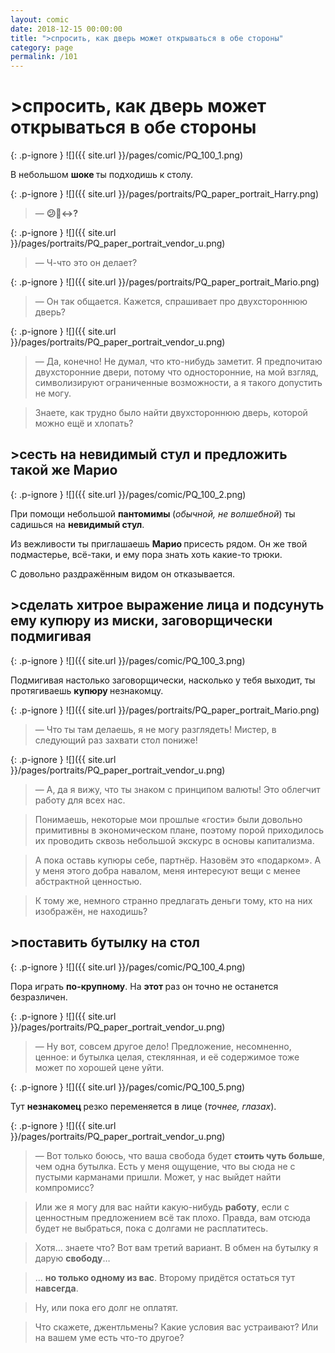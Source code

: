 ```yaml
---
layout: comic
date: 2018-12-15 00:00:00
title: ">спросить, как дверь может открываться в обе стороны"
category: page
permalink: /101
---
```


# >спросить, как дверь может открываться в обе стороны

{: .p-ignore }
![]({{ site.url }}/pages/comic/PQ_100_1.png)

В небольшом <strong>шоке </strong>ты подходишь к столу.

{: .p-ignore }
![]({{ site.url }}/pages/portraits/PQ_paper_portrait_Harry.png)

<blockquote>— <strong>😕🚪↔️?</strong></blockquote>

{: .p-ignore }
![]({{ site.url }}/pages/portraits/PQ_paper_portrait_vendor_u.png)

<blockquote>— Ч-что это он делает?</blockquote>

{: .p-ignore }
![]({{ site.url }}/pages/portraits/PQ_paper_portrait_Mario.png)

<blockquote>— Он так общается. Кажется, спрашивает про двухстороннюю дверь?</blockquote>

{: .p-ignore }
![]({{ site.url }}/pages/portraits/PQ_paper_portrait_vendor_u.png)

<blockquote>— Да, конечно! Не думал, что кто-нибудь заметит. Я предпочитаю двухсторонние двери, потому что односторонние, на мой взгляд, символизируют ограниченные возможности, а я такого допустить не могу.</blockquote>

<blockquote>Знаете, как трудно было найти двухстороннюю дверь, которой можно ещё и хлопать?</blockquote>

## >сесть на невидимый стул и предложить такой же Марио

{: .p-ignore }
![]({{ site.url }}/pages/comic/PQ_100_2.png)

При помощи небольшой <strong>пантомимы </strong>(<em>обычной, не волшебной</em>) ты садишься на <strong>невидимый стул</strong>.

Из вежливости ты приглашаешь <strong>Марио </strong>присесть рядом. Он же твой подмастерье, всё-таки, и ему пора знать хоть какие-то трюки.

С довольно раздражённым видом он отказывается.

## >сделать хитрое выражение лица и подсунуть ему купюру из миски, заговорщически подмигивая

{: .p-ignore }
![]({{ site.url }}/pages/comic/PQ_100_3.png)

Подмигивая настолько заговорщически, насколько у тебя выходит, ты протягиваешь <strong>купюру </strong>незнакомцу.

{: .p-ignore }
![]({{ site.url }}/pages/portraits/PQ_paper_portrait_Mario.png)

<blockquote>— Что ты там делаешь, я не могу разглядеть! Мистер, в следующий раз захвати стол пониже!</blockquote>

{: .p-ignore }
![]({{ site.url }}/pages/portraits/PQ_paper_portrait_vendor_u.png)

<blockquote>— А, да я вижу, что ты знаком с принципом валюты! Это облегчит работу для всех нас.</blockquote>

<blockquote>Понимаешь, некоторые мои прошлые «гости» были довольно примитивны в экономическом плане, поэтому порой приходилось их проводить сквозь небольшой экскурс в основы капитализма.</blockquote>

<blockquote>А пока оставь купюры себе, партнёр. Назовём это «подарком». А у меня этого добра навалом, меня интересуют вещи с менее абстрактной ценностью.</blockquote>

<blockquote>К тому же, немного странно предлагать деньги тому, кто на них изображён, не находишь?</blockquote>

## >поставить бутылку на стол

{: .p-ignore }
![]({{ site.url }}/pages/comic/PQ_100_4.png)

Пора играть <strong>по-крупному</strong>. На <strong>этот </strong>раз он точно не останется безразличен.

{: .p-ignore }
![]({{ site.url }}/pages/portraits/PQ_paper_portrait_vendor_u.png)

<blockquote>— Ну вот, совсем другое дело! Предложение, несомненно, ценное: и бутылка целая, стеклянная, и её содержимое тоже может по хорошей цене уйти.</blockquote>

{: .p-ignore }
![]({{ site.url }}/pages/comic/PQ_100_5.png)

Тут <strong>незнакомец </strong>резко переменяется в лице (<em>точнее, глазах</em>).

{: .p-ignore }
![]({{ site.url }}/pages/portraits/PQ_paper_portrait_vendor_u.png)

<blockquote>— Вот только боюсь, что ваша свобода будет <strong>стоить чуть больше</strong>, чем одна бутылка. Есть у меня ощущение, что вы сюда не с пустыми карманами пришли. Может, у нас выйдет найти компромисс?</blockquote>

<blockquote>Или же я могу для вас найти какую-нибудь <strong>работу</strong>, если с ценностным предложением всё так плохо. Правда, вам отсюда будет не выбраться, пока с долгами не расплатитесь.</blockquote>

<blockquote>Хотя… знаете что? Вот вам третий вариант. В обмен на бутылку я дарую <strong>свободу</strong>…</blockquote>

<blockquote>… <strong>но только одному из вас</strong>. Второму придётся остаться тут <strong>навсегда</strong>.</blockquote>

<blockquote>Ну, или пока его долг не оплатят.</blockquote>

<blockquote>Что скажете, джентльмены? Какие условия вас устраивают? Или на вашем уме есть что-то другое?</blockquote>
